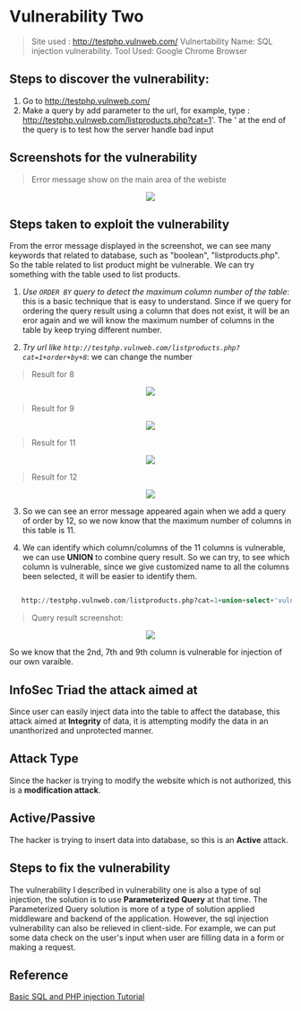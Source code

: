 # Vulnerability Two

> Site used : http://testphp.vulnweb.com/
> Vulnertability Name: SQL injection vulnerability. 
> Tool Used: Google Chrome Browser


## Steps to discover the vulnerability:

1. Go to http://testphp.vulnweb.com/
2. Make a query by add parameter to the url, for example, type : http://testphp.vulnweb.com/listproducts.php?cat=1'. The ' at the end of the query is to test how the server handle bad input 

## Screenshots for the vulnerability

> Error message show on the main area of the webiste 

<div style="text-align: center;">
    <img src="./img/sqlerror.png" />
</div>

## Steps taken to exploit the vulnerability

From the error message displayed in the screenshot, we can see many keywords that related to database, such as "boolean", "listproducts.php". So the table related to list product might be vulnerable. We can try something with the table used to list products. 

1. *Use `ORDER BY` query to detect the maximum column number of the table*: this is a basic technique that is easy to understand. Since if we query for ordering the query result using a column that does not exist, it will be an eror again and we will know the maximum number of columns in the table by keep trying different number. 

2. *Try url like `http://testphp.vulnweb.com/listproducts.php?cat=1+order+by+8`*: we can change the number

> Result for 8

<div style="text-align: center;">
    <img src="./img/query8res.png" />
</div>

> Result for 9 

<div style="text-align: center;">
    <img src="./img/query9res.png" />
</div>

> Result for 11

<div style="text-align: center;">
    <img src="./img/query11res.png" />
</div>

> Result for 12

<div style="text-align: center;">
    <img src="./img/query12res.png" />
</div>

3. So we can see an error message appeared again when we add a query of order by 12, so we now know that the maximum number of columns in this table is 11. 

4. We can identify which column/columns of the 11 columns is vulnerable, we can use **UNION** to combine query result. So we can try, to see which column is vulnerable, since we give customized name to all the columns been selected, it will be easier to identify them. 

```sql

   http://testphp.vulnweb.com/listproducts.php?cat=1+union+select+'vuln1','vuln2','vuln3','vuln4','vuln5','vuln6','vuln7','vuln8','vuln9','vuln10','vuln11'  
```

> Query result screenshot: 

<div style="text-align: center;">
    <img src="./img/vulnertest.png" />
</div>

So we know that the 2nd, 7th and 9th column is vulnerable for injection of our own varaible. 

## InfoSec Triad the attack aimed at 

Since user can easily inject data into the table to affect the database, this attack aimed at **Integrity** of data, it is attempting modify the data in an unanthorized and unprotected manner. 

##  Attack Type

Since the hacker is trying to modify the website which is not authorized, this is a **modification attack**. 

## Active/Passive

The hacker is trying to insert data into database, so this is an **Active** attack. 

## Steps to fix the vulnerability

The vulnerability I described in vulnerability one is also a type of sql injection, the solution is to use **Parameterized Query** at that time. The Parameterized Query solution is more of a type of solution applied middleware and backend of the application. However, the sql injection vulnerability can also be relieved in client-side. For example, we can put some data check on the user's input when user are filling data in a form or making a request. 

## Reference 

[Basic SQL and PHP injection Tutorial](http://www.bommachine.co.uk/sqli/)




